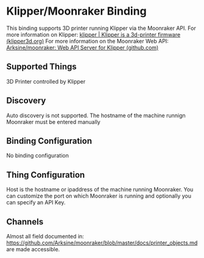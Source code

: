 # Klipper/Moonraker Binding

This binding supports 3D printer running Klipper via the Moonraker API.
For more information on Klipper: [klipper | Klipper is a 3d-printer firmware (klipper3d.org)](https://www.klipper3d.org/)
For more information on the Moonraker Web API: [Arksine/moonraker: Web API Server for Klipper (github.com)](https://github.com/Arksine/moonraker) 

## Supported Things

3D Printer controlled by Klipper

## Discovery

Auto discovery is not supported. The hostname of the machine runnign Moonraker must be entered manually

## Binding Configuration

No binding configuration

## Thing Configuration

Host is the hostname or ipaddress of the machine running Moonraker. You can customize the port on which Moonraker is running and optionally you can specify an API Key.

## Channels

Almost all field documented in: https://github.com/Arksine/moonraker/blob/master/docs/printer_objects.md are made accessible.